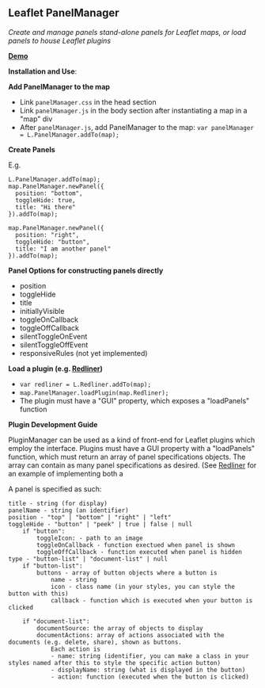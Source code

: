 **Leaflet PanelManager**
----------------

*Create and manage panels stand-alone panels for Leaflet maps, or load panels to house Leaflet plugins*

**[Demo](https://nimaboscarino.github.io/leaflet.panelManager/)**

**Installation and Use**:

**Add PanelManager to the map**
 - Link `panelManager.css` in the head section
 - Link `panelManager.js` in the body section after instantiating a map
   in a "map" div
 - After `panelManager.js`, add PanelManager to the map:
 `var panelManager = L.PanelManager.addTo(map);`

**Create Panels**

E.g.

    L.PanelManager.addTo(map);
    map.PanelManager.newPanel({
      position: "bottom",
      toggleHide: true,
      title: "Hi there"
    }).addTo(map);

    map.PanelManager.newPanel({
      position: "right",
      toggleHide: "button",
      title: "I am another panel"
    }).addTo(map);

**Panel Options for constructing panels directly**
- position
- toggleHide
- title
- initiallyVisible
- toggleOnCallback
- toggleOffCallback
- silentToggleOnEvent
- silentToggleOffEvent
- responsiveRules (not yet implemented)

**Load a plugin (e.g. [Redliner](https://github.com/NimaBoscarino/leaflet.redliner))**
 - `var redliner = L.Redliner.addTo(map);`
 - `map.PanelManager.loadPlugin(map.Redliner);`
 - The plugin must have a "GUI" property, which exposes a "loadPanels" function


**Plugin Development Guide**

PluginManager can be used as a kind of front-end for Leaflet plugins which employ the interface. Plugins must have a GUI property with a "loadPanels" function, which must return an array of panel specifications objects. The array can contain as many panel specifications as desired. (See [Redliner](https://github.com/NimaBoscarino/leaflet.redliner) for an example of implementing both a

A panel is specified as such:

    title - string (for display)
    panelName - string (an identifier)
	position - "top" | "bottom" | "right" | "left"
    toggleHide - "button" | "peek" | true | false | null
    	if "button":
        	toggleIcon: - path to an image
        	toggleOnCallback - function exectued when panel is shown
            toggleOffCallback - function executed when panel is hidden
    type - "button-list" | "document-list" | null
    	if "button-list":
        	buttons - array of button objects where a button is
            	name - string
                icon - class name (in your styles, you can style the button with this)
                callback - function which is executed when your button is clicked

  		if "document-list":
        	documentSource: the array of objects to display
            documentActions: array of actions associated with the documents (e.g. delete, share), shown as buttons.
            	Each action is
            	- name: string (identifier, you can make a class in your styles named after this to style the specific action button)
            	- displayName: string (what is displayed in the button)
            	- action: function (executed when the button is clicked)
    
